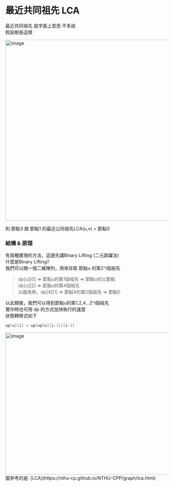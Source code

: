 # 最近共同祖先 LCA
最近共同祖先 就字面上意思 不多說 <br>
假設樹長這樣

<img width="654" height="563" alt="image" src="https://github.com/user-attachments/assets/d2d101a4-f32d-4939-a9ad-8f4f0660dd71" />

則 節點3 跟 節點1 的最近公同祖先LCA(u,v) = 節點0

### 結構 & 原理
有兩種實現的方法，這邊先講Binary Lifting (二元跳躍法) <br>
什麼是Binary Lifting? <br>
我們可以開一個二維陣列，用來存取 節點u 的第2^i個祖先 <br>
> dp[u][0] => 節點u的第1個祖先 => 節點u的父節點<br>
> dp[u][2] => 節點u的第4個祖先 <br>
> 以圖為例，dp[4][1] => 節點4的第2個祖先 => 節點0 <br>

以此類推，我們可以得到節點u的第1,2,4...2^i個祖先 <br>
實作時也可用 dp 的方式加快執行的速度 <br>
狀態轉移式如下
``` cpp
up[u][i] = up[up[u][i-1]][i-1]
```
<img width="631" height="442" alt="image" src="https://github.com/user-attachments/assets/b8b45da2-6d2b-4885-91ec-e3699925b87f" />
圖參考的是: [LCA](https://nthu-cp.github.io/NTHU-CPP/graph/lca.html)
